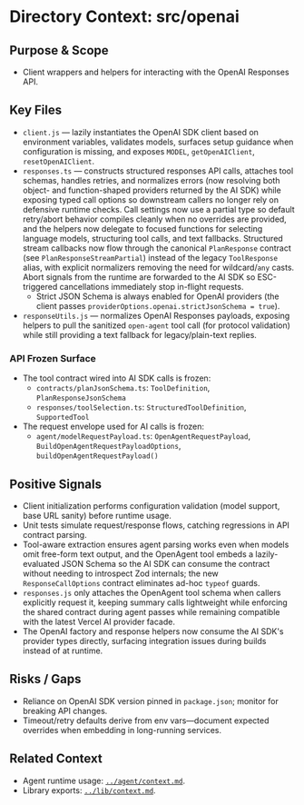 # Directory Context: src/openai

## Purpose & Scope

- Client wrappers and helpers for interacting with the OpenAI Responses API.

## Key Files

- `client.js` — lazily instantiates the OpenAI SDK client based on environment variables, validates models, surfaces setup guidance when configuration is missing, and exposes `MODEL`, `getOpenAIClient`, `resetOpenAIClient`.
- `responses.ts` — constructs structured responses API calls, attaches tool schemas, handles retries, and normalizes errors (now resolving both object- and function-shaped providers returned by the AI SDK) while exposing typed call options so downstream callers no longer rely on defensive runtime checks. Call settings now use a partial type so default retry/abort behavior compiles cleanly when no overrides are provided, and the helpers now delegate to focused functions for selecting language models, structuring tool calls, and text fallbacks. Structured stream callbacks now flow through the canonical `PlanResponse` contract (see `PlanResponseStreamPartial`) instead of the legacy `ToolResponse` alias, with explicit normalizers removing the need for wildcard/`any` casts. Abort signals from the runtime are forwarded to the AI SDK so ESC-triggered cancellations immediately stop in-flight requests.
  - Strict JSON Schema is always enabled for OpenAI providers (the client passes `providerOptions.openai.strictJsonSchema = true`).
- `responseUtils.js` — normalizes OpenAI Responses payloads, exposing helpers to pull the sanitized `open-agent` tool call (for protocol validation) while still providing a text fallback for legacy/plain-text replies.
  
### API Frozen Surface

- The tool contract wired into AI SDK calls is frozen:
  - `contracts/planJsonSchema.ts`: `ToolDefinition`, `PlanResponseJsonSchema`
  - `responses/toolSelection.ts`: `StructuredToolDefinition`, `SupportedTool`
- The request envelope used for AI calls is frozen:
  - `agent/modelRequestPayload.ts`: `OpenAgentRequestPayload`, `BuildOpenAgentRequestPayloadOptions`, `buildOpenAgentRequestPayload()`

## Positive Signals

- Client initialization performs configuration validation (model support, base URL sanity) before runtime usage.
- Unit tests simulate request/response flows, catching regressions in API contract parsing.
- Tool-aware extraction ensures agent parsing works even when models omit free-form text output, and the OpenAgent tool embeds a lazily-evaluated JSON Schema so the AI SDK can consume the contract without needing to introspect Zod internals; the new `ResponseCallOptions` contract eliminates ad-hoc `typeof` guards.
- `responses.js` only attaches the OpenAgent tool schema when callers explicitly request it, keeping summary calls lightweight while enforcing the shared contract during agent passes while remaining compatible with the latest Vercel AI provider facade.
- The OpenAI factory and response helpers now consume the AI SDK's provider types directly, surfacing integration issues during builds instead of at runtime.

## Risks / Gaps

- Reliance on OpenAI SDK version pinned in `package.json`; monitor for breaking API changes.
- Timeout/retry defaults derive from env vars—document expected overrides when embedding in long-running services.

## Related Context

- Agent runtime usage: [`../agent/context.md`](../agent/context.md).
- Library exports: [`../lib/context.md`](../lib/context.md).
